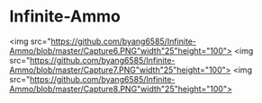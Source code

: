 # Infinite-Ammo
<img src="https://github.com/byang6585/Infinite-Ammo/blob/master/Capture6.PNG"width"25"height="100">
<img src="https://github.com/byang6585/Infinite-Ammo/blob/master/Capture7.PNG"width"25"height="100">
<img src="https://github.com/byang6585/Infinite-Ammo/blob/master/Capture8.PNG"width"25"height="100">

